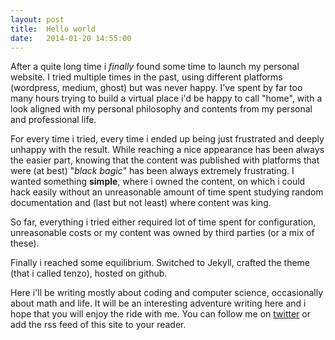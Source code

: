 ```yaml
---
layout: post
title:  Hello world
date:   2014-01-20 14:55:00
---
```


After a quite long time i *finally* found some time to launch my personal website. I tried multiple times in the past, using different platforms (wordpress, medium, ghost) but was never happy. I've spent by far too many hours trying to build a virtual place i'd be happy to call "home", with a look aligned with my personal philosophy and contents from my personal and professional life.  

For every time i tried, every time i ended up being just frustrated and deeply unhappy with the result. While reaching a nice appearance has been always the easier part, knowing that the content was published with platforms that were (at best) "*black bagic*" has been always extremely frustrating. I wanted something **simple**, where i owned the content, on which i could hack easily without an unreasonable amount of time spent studying random documentation and (last but not least) where content was king.

So far, everything i tried either required lot of time spent for configuration, unreasonable costs or my content was owned by third parties (or a mix of these).

Finally i reached some equilibrium. Switched to Jekyll, crafted the theme (that i called tenzo), hosted on github.

Here i'll be writing mostly about coding and computer science, occasionally about math and life. It will be an interesting adventure writing here and i hope that you will enjoy the ride with me. You can follow me on [twitter](http://twitter.com/jnardiello) or add the rss feed of this site to your reader.